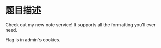 # 题目描述

Check out my new note service! It supports all the formatting you'll ever need.

Flag is in admin's cookies.